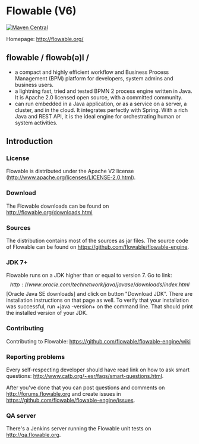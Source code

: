 Flowable (V6)
========

[![Maven Central](https://maven-badges.herokuapp.com/maven-central/org.flowable/flowable-engine/badge.svg)](https://maven-badges.herokuapp.com/maven-central/org.flowable/flowable-engine)

Homepage: http://flowable.org/

## flowable / flowəb(ə)l /
* a compact and highly efficient workflow and Business Process Management (BPM) platform for developers, system admins and business users.
* a lightning fast, tried and tested BPMN 2 process engine written in Java.  It is Apache 2.0 licensed open source, with a committed community.
* can run embedded in a Java application, or as a service on a server, a cluster, and in the cloud.  It integrates perfectly with Spring.  With a rich Java and REST API, it is the ideal engine for orchestrating human or system activities.

## Introduction

### License

Flowable is distributed under the Apache V2 license (http://www.apache.org/licenses/LICENSE-2.0.html).

### Download

The Flowable downloads can be found on http://flowable.org/downloads.html

### Sources

The distribution contains most of the sources as jar files. The source code of Flowable can be found on https://github.com/flowable/flowable-engine.

### JDK 7+

Flowable runs on a JDK higher than or equal to version 7.  Go to link:$$http://www.oracle.com/technetwork/java/javase/downloads/index.html$$[Oracle Java SE downloads] and click on button "Download JDK".  There are installation instructions on that page as well. To verify that your installation was successful, run +java -version+ on the command line.  That should print the installed version of your JDK.

### Contributing

Contributing to Flowable: https://github.com/flowable/flowable-engine/wiki

### Reporting problems

Every self-respecting developer should have read link on how to ask smart questions: http://www.catb.org/~esr/faqs/smart-questions.html.

After you've done that you can post questions and comments on http://forums.flowable.org and create issues in https://github.com/flowable/flowable-engine/issues.

### QA server

There's a Jenkins server running the Flowable unit tests on http://qa.flowable.org.
